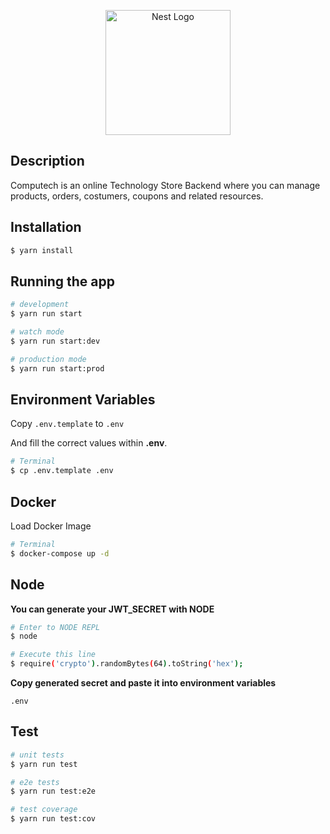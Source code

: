 <p align="center">
  <img src="https://nestjs.com/img/logo-small.svg" width="200" alt="Nest Logo" />
</p>

## Description

Computech is an online Technology Store Backend where you can manage products, orders, costumers, coupons and related resources. 

## Installation

```bash
$ yarn install
```

## Running the app

```bash
# development
$ yarn run start

# watch mode
$ yarn run start:dev

# production mode
$ yarn run start:prod
```

## Environment Variables

Copy ```.env.template``` to ```.env```

And fill the correct values within **.env**.

```bash
# Terminal
$ cp .env.template .env
```

## Docker

Load Docker Image

```bash
# Terminal
$ docker-compose up -d
```

## Node

__You can generate your JWT_SECRET with NODE__

```bash
# Enter to NODE REPL
$ node

# Execute this line
$ require('crypto').randomBytes(64).toString('hex');
```

__Copy generated secret and paste it into environment variables__

```.env```

## Test

```bash
# unit tests
$ yarn run test

# e2e tests
$ yarn run test:e2e

# test coverage
$ yarn run test:cov
```
